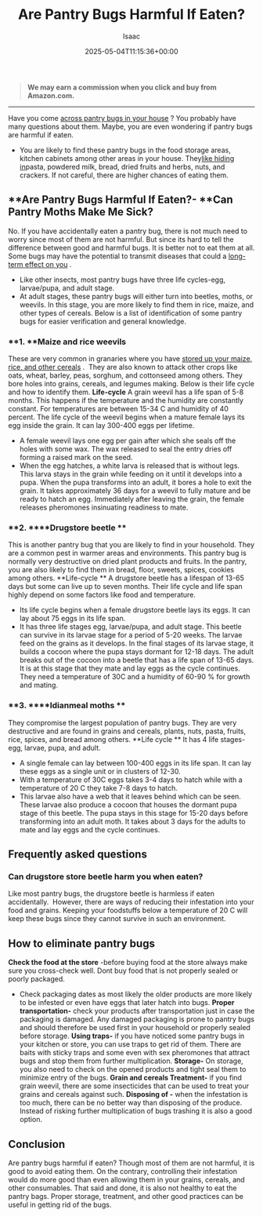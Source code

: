 ﻿---
author: Isaac
layout: post
title: Are Pantry Bugs Harmful If Eaten?
date: '2025-05-04T11:15:36+00:00'
categories:
- Guide
- Moths
tags: []
slug: /are-pantry-bugs-harmful-if-eaten/
lastmod: 2025-05-07T12:21:23+03:00
---
> **We may earn a commission when you click and buy from Amazon.com.**
>

---
Have you come
[across pantry bugs in your house](https://pestpolicy.com/how-long-do-pantry-bugs-live/)
? You probably have many questions about them. Maybe, you are even wondering if pantry bugs are harmful if eaten.
- You are likely to find these pantry bugs in the food storage areas, kitchen cabinets among other areas in your house. They[like hiding in](https://pestpolicy.com/what-causes-pantry-bugs/)pasta, powdered milk, bread, dried fruits and herbs, nuts, and crackers.
If not careful, there are higher chances of eating them.
## **Are Pantry Bugs Harmful If Eaten?- **Can Pantry Moths Make Me Sick?
No. If you have accidentally eaten a pantry bug, there is not much need to worry since most of them are not harmful.
But since its hard to tell the difference between good and harmful bugs. It is better not to eat them at all. Some bugs may have the potential to transmit diseases that could a
[long-term effect on you](https://pestpolicy.com/how-long-do-pantry-bugs-live/)
.
- Like other insects, most pantry bugs have three life cycles-egg, larvae/pupa, and adult stage.
- At adult stages, these pantry bugs will either turn into beetles, moths, or weevils. In this stage, you are more likely to find them in rice, maize, and other types of cereals.
Below is a list of identification of some pantry bugs for easier verification and general knowledge.
### **1. ****Maize and rice weevils**
These are very common in granaries where you have
[stored up your maize, rice, and other cereals](https://pestpolicy.com/should-i-throw-out-flour-with-weevils/)
.  They are also known to attack other crops like oats, wheat, barley, peas, sorghum, and cottonseed among others.
They bore holes into grains, cereals, and legumes making. Below is their life cycle and how to identify them.
**Life-cycle**
A grain weevil has a life span of 5-8 months. This happens if the temperature and the humidity are constantly constant. For temperatures are between 15-34 C and humidity of 40 percent.
The life cycle of the weevil begins when a mature female lays its egg inside the grain. It can lay 300-400 eggs per lifetime.
- A female weevil lays one egg per gain after which she seals off the holes with some wax. The wax released to seal the entry dries off forming a raised mark on the seed.
- When the egg hatches, a white larva is released that is without legs. This larva stays in the grain while feeding on it until it develops into a pupa.
When the pupa transforms into an adult, it bores a hole to exit the grain. It takes approximately 36 days for a weevil to fully mature and be ready to hatch an egg.
Immediately after leaving the grain, the female releases pheromones insinuating readiness to mate.
### **2. ****Drugstore beetle **
This is another pantry bug that you are likely to find in your household. They are a common pest in warmer areas and environments.
This pantry bug is normally very destructive on dried plant products and fruits. In the pantry, you are also likely to find them in bread, floor, sweets, spices, cookies among others.
**Life-cycle **
A drugstore beetle has a lifespan of 13-65 days but some can live up to seven months. Their life cycle and life span highly depend on some factors like food and temperature.
- Its life cycle begins when a female drugstore beetle lays its eggs. It can lay about 75 eggs in its life span.
- It has three life stages egg, larvae/pupa, and adult stage. This beetle can survive in its larvae stage for a period of 5-20 weeks. The larvae feed on the grains as it develops.
In the final stages of its larvae stage, it builds a cocoon where the pupa stays dormant for 12-18 days.
The adult breaks out of the cocoon into a beetle that has a life span of 13-65 days. It is at this stage that they mate and lay eggs as the cycle continues.
They need a temperature of 30C and a humidity of 60-90 % for growth and mating.
### **3. ****Idianmeal moths **
They compromise the largest population of pantry bugs. They are very destructive and are found in grains and cereals, plants, nuts, pasta, fruits, rice, spices, and bread among others.
**Life cycle **
It has 4 life stages-egg, larvae, pupa, and adult.
- A single female can lay between 100-400 eggs in its life span. It can lay these eggs as a single unit or in clusters of 12-30.
- With a temperature of 30C eggs takes 3-4 days to hatch while with a temperature of 20 C they take 7-8 days to hatch.
- This larvae also have a web that it leaves behind which can be seen. These larvae also produce a cocoon that houses the dormant pupa stage of this beetle.
The pupa stays in this stage for 15-20 days before transforming into an adult moth.
It takes about 3 days for the adults to mate and lay eggs and the cycle continues.
## Frequently asked questions
### **Can drugstore store beetle harm you when eaten?**
Like most pantry bugs, the drugstore beetle is harmless if eaten accidentally.  However, there are ways of reducing their infestation into your food and grains.
Keeping your foodstuffs below a temperature of 20 C will keep these bugs since they cannot survive in such an environment.
## **How to eliminate pantry bugs**
**Check the food at the store**
-before buying food at the store always make sure you cross-check well. Dont buy food that is not properly sealed or poorly packaged.
- Check packaging dates as most likely the older products are more likely to be infested or even have eggs that later hatch into bugs.
**Proper transportation-**
check your products after transportation just in case the packaging is damaged. Any damaged packaging is prone to pantry bugs and should therefore be used first in your household or properly sealed before storage.
**Using traps-**
if you have noticed some pantry bugs in your kitchen or store, you can use traps to get rid of them. There are baits with sticky traps and some even with sex pheromones that attract bugs and stop them from further multiplication.
**Storage-**
On storage, you also need to check on the opened products and tight seal them to minimize entry of the bugs.
**Grain and cereals Treatment-**
if you find grain weevil, there are some insecticides that can be used to treat your grains and cereals against such.
**Disposing of -**
when the infestation is too much, there can be no better way than disposing of the produce. Instead of risking further multiplication of bugs trashing it is also a good option.
## Conclusion
Are pantry bugs harmful if eaten? Though most of them are not harmful, it is good to avoid eating them. On the contrary, controlling their infestation would do more good than even allowing them in your grains, cereals, and other consumables.
That said and done, it is also not healthy to eat the pantry bags. Proper storage, treatment, and other good practices can be useful in getting rid of the bugs.